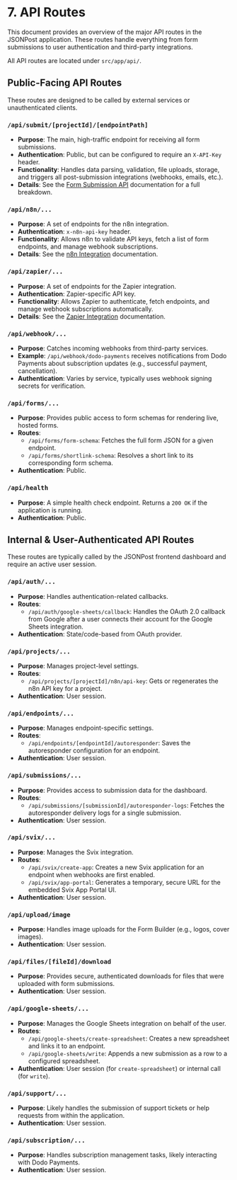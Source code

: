 # 7. API Routes

This document provides an overview of the major API routes in the JSONPost application. These routes handle everything from form submissions to user authentication and third-party integrations.

All API routes are located under `src/app/api/`.

## Public-Facing API Routes

These routes are designed to be called by external services or unauthenticated clients.

### `/api/submit/[projectId]/[endpointPath]`
-   **Purpose**: The main, high-traffic endpoint for receiving all form submissions.
-   **Authentication**: Public, but can be configured to require an `X-API-Key` header.
-   **Functionality**: Handles data parsing, validation, file uploads, storage, and triggers all post-submission integrations (webhooks, emails, etc.).
-   **Details**: See the [Form Submission API](./04_form_submission_api.md) documentation for a full breakdown.

### `/api/n8n/...`
-   **Purpose**: A set of endpoints for the n8n integration.
-   **Authentication**: `x-n8n-api-key` header.
-   **Functionality**: Allows n8n to validate API keys, fetch a list of form endpoints, and manage webhook subscriptions.
-   **Details**: See the [n8n Integration](./integrations/n8n.md) documentation.

### `/api/zapier/...`
-   **Purpose**: A set of endpoints for the Zapier integration.
-   **Authentication**: Zapier-specific API key.
-   **Functionality**: Allows Zapier to authenticate, fetch endpoints, and manage webhook subscriptions automatically.
-   **Details**: See the [Zapier Integration](./integrations/zapier.md) documentation.

### `/api/webhook/...`
-   **Purpose**: Catches incoming webhooks from third-party services.
-   **Example**: `/api/webhook/dodo-payments` receives notifications from Dodo Payments about subscription updates (e.g., successful payment, cancellation).
-   **Authentication**: Varies by service, typically uses webhook signing secrets for verification.

### `/api/forms/...`
-   **Purpose**: Provides public access to form schemas for rendering live, hosted forms.
-   **Routes**:
    -   `/api/forms/form-schema`: Fetches the full form JSON for a given endpoint.
    -   `/api/forms/shortlink-schema`: Resolves a short link to its corresponding form schema.
-   **Authentication**: Public.

### `/api/health`
-   **Purpose**: A simple health check endpoint. Returns a `200 OK` if the application is running.
-   **Authentication**: Public.

## Internal & User-Authenticated API Routes

These routes are typically called by the JSONPost frontend dashboard and require an active user session.

### `/api/auth/...`
-   **Purpose**: Handles authentication-related callbacks.
-   **Routes**:
    -   `/api/auth/google-sheets/callback`: Handles the OAuth 2.0 callback from Google after a user connects their account for the Google Sheets integration.
-   **Authentication**: State/code-based from OAuth provider.

### `/api/projects/...`
-   **Purpose**: Manages project-level settings.
-   **Routes**:
    -   `/api/projects/[projectId]/n8n/api-key`: Gets or regenerates the n8n API key for a project.
-   **Authentication**: User session.

### `/api/endpoints/...`
-   **Purpose**: Manages endpoint-specific settings.
-   **Routes**:
    -   `/api/endpoints/[endpointId]/autoresponder`: Saves the autoresponder configuration for an endpoint.
-   **Authentication**: User session.

### `/api/submissions/...`
-   **Purpose**: Provides access to submission data for the dashboard.
-   **Routes**:
    -   `/api/submissions/[submissionId]/autoresponder-logs`: Fetches the autoresponder delivery logs for a single submission.
-   **Authentication**: User session.

### `/api/svix/...`
-   **Purpose**: Manages the Svix integration.
-   **Routes**:
    -   `/api/svix/create-app`: Creates a new Svix application for an endpoint when webhooks are first enabled.
    -   `/api/svix/app-portal`: Generates a temporary, secure URL for the embedded Svix App Portal UI.
-   **Authentication**: User session.

### `/api/upload/image`
-   **Purpose**: Handles image uploads for the Form Builder (e.g., logos, cover images).
-   **Authentication**: User session.

### `/api/files/[fileId]/download`
-   **Purpose**: Provides secure, authenticated downloads for files that were uploaded with form submissions.
-   **Authentication**: User session.

### `/api/google-sheets/...`
-   **Purpose**: Manages the Google Sheets integration on behalf of the user.
-   **Routes**:
    -   `/api/google-sheets/create-spreadsheet`: Creates a new spreadsheet and links it to an endpoint.
    -   `/api/google-sheets/write`: Appends a new submission as a row to a configured spreadsheet.
-   **Authentication**: User session (for `create-spreadsheet`) or internal call (for `write`).

### `/api/support/...`
-   **Purpose**: Likely handles the submission of support tickets or help requests from within the application.
-   **Authentication**: User session.

### `/api/subscription/...`
-   **Purpose**: Handles subscription management tasks, likely interacting with Dodo Payments.
-   **Authentication**: User session.